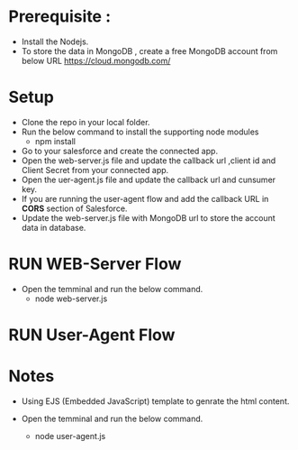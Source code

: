 # Prerequisite : 

* Install the Nodejs.
* To store the data in MongoDB , create a free MongoDB account from below URL
  https://cloud.mongodb.com/

# Setup

* Clone the repo in your local folder.
* Run the below command to install the supporting node modules
  - npm install
* Go to your salesforce and create the connected app.
* Open the web-server.js file and update the callback url ,client id and Client Secret from your connected app.
* Open the uer-agent.js file and update the callback url and cunsumer key.
* If you are running the user-agent flow and add the callback URL in **CORS** section of Salesforce. 
* Update the web-server.js file with MongoDB url to store the account data in database.

# RUN WEB-Server Flow

* Open the temminal and run the below command.
   * node web-server.js
   
# RUN User-Agent Flow

# Notes
* Using EJS (Embedded JavaScript) template to genrate the html content.

* Open the temminal and run the below command.
   - node user-agent.js
   
